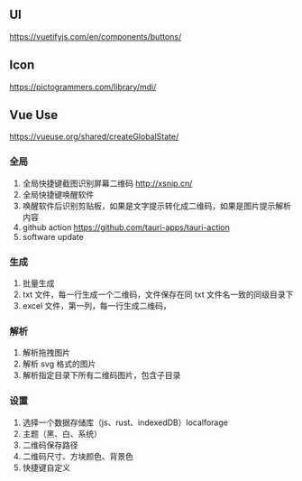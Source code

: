 ## UI
https://vuetifyjs.com/en/components/buttons/

## Icon
https://pictogrammers.com/library/mdi/

## Vue Use
https://vueuse.org/shared/createGlobalState/

### 全局
1. 全局快捷键截图识别屏幕二维码 http://xsnip.cn/
2. 全局快捷键唤醒软件
3. 唤醒软件后识别剪贴板，如果是文字提示转化成二维码，如果是图片提示解析内容
4. github action https://github.com/tauri-apps/tauri-action
5. software update

### 生成
1. 批量生成
2. txt 文件，每一行生成一个二维码，文件保存在同 txt 文件名一致的同级目录下
3. excel 文件，第一列，每一行生成二维码，

### 解析
1. 解析拖拽图片
2. 解析 svg 格式的图片
3. 解析指定目录下所有二维码图片，包含子目录

### 设置
1. 选择一个数据存储库（js、rust、indexedDB）localforage
2. 主题（黑、白、系统）
3. 二维码保存路径
4. 二维码尺寸、方块颜色、背景色
5. 快捷键自定义
